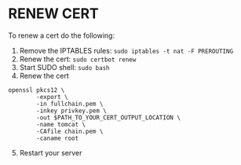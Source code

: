 # RENEW CERT

To renew a cert do the following:

1. Remove the IPTABLES rules: `sudo iptables -t nat -F PREROUTING`
2. Renew the cert: `sudo certbot renew`
3. Start SUDO shell: `sudo bash`
4. Renew the cert 
```
openssl pkcs12 \
        -export \
        -in fullchain.pem \
        -inkey privkey.pem \
        -out $PATH_TO_YOUR_CERT_OUTPUT_LOCATION \
        -name tomcat \
        -CAfile chain.pem \
        -caname root
```

5. Restart your server

